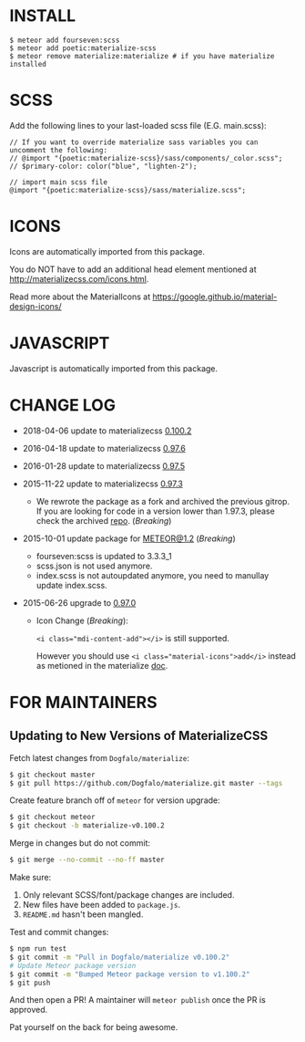 # INSTALL
```
$ meteor add fourseven:scss
$ meteor add poetic:materialize-scss
$ meteor remove materialize:materialize # if you have materialize installed
```

# SCSS
Add the following lines to your last-loaded scss file (E.G. main.scss):
```
// If you want to override materialize sass variables you can uncomment the following:
// @import "{poetic:materialize-scss}/sass/components/_color.scss";
// $primary-color: color("blue", "lighten-2");

// import main scss file
@import "{poetic:materialize-scss}/sass/materialize.scss";
```

# ICONS
Icons are automatically imported from this package.

You do NOT have to add an additional head element mentioned at http://materializecss.com/icons.html.

Read more about the MaterialIcons at https://google.github.io/material-design-icons/

# JAVASCRIPT
Javascript is automatically imported from this package.

# CHANGE LOG

- 2018-04-06 update to materializecss [0.100.2](https://github.com/Dogfalo/materialize/tree/v0.100.2#changelog)
- 2016-04-18 update to materializecss [0.97.6](https://github.com/Dogfalo/materialize/tree/v0.97.6#changelog)
- 2016-01-28 update to materializecss [0.97.5](https://github.com/Dogfalo/materialize/tree/v0.97.5#changelog)
- 2015-11-22 update to materializecss [0.97.3](https://github.com/Dogfalo/materialize/tree/v0.97.3#changelog)
  - We rewrote the package as a fork and archived the previous gitrop. If you are looking for code in a version lower than 1.97.3, please check the archived [repo](https://github.com/poetic/meteor-materialize-sass-archived). (*Breaking*)

- 2015-10-01 update package for METEOR@1.2 (*Breaking*)
  - fourseven:scss is updated to 3.3.3_1
  - scss.json is not used anymore.
  - index.scss is not autoupdated anymore, you need to manullay update index.scss.

- 2015-06-26 upgrade to [0.97.0](https://github.com/Dogfalo/materialize/tree/v0.97.0#changelog)
  - Icon Change (*Breaking*):

    `<i class="mdi-content-add"></i>` is still supported.

    However you should use `<i class="material-icons">add</i>` instead as
    metioned in the materialize [doc](http://materializecss.com/icons.html).

# FOR MAINTAINERS

## Updating to New Versions of MaterializeCSS

Fetch latest changes from `Dogfalo/materialize`:

```sh
$ git checkout master
$ git pull https://github.com/Dogfalo/materialize.git master --tags
```

Create feature branch off of `meteor` for version upgrade:

```sh
$ git checkout meteor
$ git checkout -b materialize-v0.100.2
```


Merge in changes but do not commit:

```sh
$ git merge --no-commit --no-ff master
```

Make sure:

1. Only relevant SCSS/font/package changes are included.
2. New files have been added to `package.js`.
3. `README.md` hasn't been mangled.

Test and commit changes:

```sh
$ npm run test
$ git commit -m "Pull in Dogfalo/materialize v0.100.2"
# Update Meteor package version
$ git commit -m "Bumped Meteor package version to v1.100.2"
$ git push
```

And then open a PR! A maintainer will `meteor publish` once the PR is approved.

Pat yourself on the back for being awesome.
